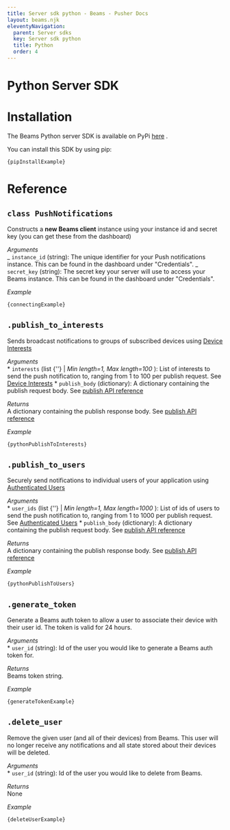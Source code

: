 ```yaml
---
title: Server sdk python - Beams - Pusher Docs
layout: beams.njk
eleventyNavigation:
  parent: Server sdks
  key: Server sdk python
  title: Python
  order: 4
---
```


# Python Server SDK

# Installation

The Beams Python server SDK is available on PyPi [here](https://pypi.python.org/pypi/pusher_push_notifications/) .

You can install this SDK by using pip:

```http
{pipInstallExample}
```

# Reference

## `class PushNotifications`

Constructs a **new Beams client** instance using your instance id and secret key (you can get these from the dashboard)

_Arguments_ <br /> _ `instance_id` (string): The unique identifier for your Push notifications instance. This can be found in the dashboard under "Credentials". _ `secret_key` (string): The secret key your server will use to access your Beams instance. This can be found in the dashboard under "Credentials".

_Example_

```py
{connectingExample}
```

## `.publish_to_interests`

Sends broadcast notifications to groups of subscribed devices using [Device Interests](/docs/beams/concepts/device-interests)

_Arguments_ <br /> * `interests` (list {'<string>'} | *Min length=1, Max length=100* ): List of interests to send the push notification to, ranging from 1 to 100 per publish request. See [Device Interests](/docs/beams/concepts/device-interests) * `publish_body` (dictionary): A dictionary containing the publish request body. See [publish API reference](/docs/beams/reference/publish-api#request-body)

_Returns_ <br />A dictionary containing the publish response body. See [publish API reference](/docs/beams/reference/publish-api#success-response-body)

_Example_ <br />

```py
{pythonPublishToInterests}
```

## `.publish_to_users`

Securely send notifications to individual users of your application using [Authenticated Users](/docs/beams/concepts/authenticated-users)

_Arguments_ <br /> * `user_ids` (list {'<string>'} | *Min length=1, Max length=1000* ): List of ids of users to send the push notification to, ranging from 1 to 1000 per publish request. See [Authenticated Users](/docs/beams/concepts/authenticated-users) * `publish_body` (dictionary): A dictionary containing the publish request body. See [publish API reference](/docs/beams/reference/publish-api#request-body)

_Returns_ <br />A dictionary containing the publish response body. See [publish API reference](/docs/beams/reference/publish-api#success-response-body)

_Example_ <br />

```py
{pythonPublishToUsers}
```

## `.generate_token`

Generate a Beams auth token to allow a user to associate their device with their user id. The token is valid for 24 hours.

_Arguments_ <br /> \* `user_id` (string): Id of the user you would like to generate a Beams auth token for.

_Returns_ <br /> Beams token string.

_Example_ <br />

```py
{generateTokenExample}
```

## `.delete_user`

Remove the given user (and all of their devices) from Beams. This user will no longer receive any notifications and all state stored about their devices will be deleted.

_Arguments_ <br /> \* `user_id` (string): Id of the user you would like to delete from Beams.

_Returns_ <br /> None

_Example_ <br />

```py
{deleteUserExample}
```
